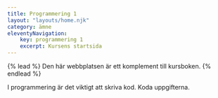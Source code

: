 ```yaml
---
title: Programmering 1
layout: "layouts/home.njk"
category: ämne
eleventyNavigation:
    key: programmering 1
    excerpt: Kursens startsida
---
```

{% lead %}
Den här webbplatsen är ett komplement till kursboken.
{% endlead %}

I programmering är det viktigt att skriva kod. Koda uppgifterna. 